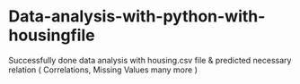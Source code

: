 # Data-analysis-with-python-with-housingfile
Successfully done data analysis with housing.csv file &amp; predicted necessary relation ( Correlations, Missing Values many more )
